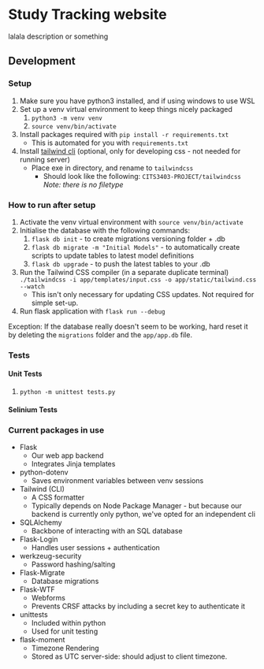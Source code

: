 # Study Tracking website

lalala description or something

## Development
### Setup
1. Make sure you have python3 installed, and if using windows to use WSL
2. Set up a venv virtual environment to keep things nicely packaged
    1. `python3 -m venv venv`
    2. `source venv/bin/activate`
3. Install packages required with `pip install -r requirements.txt`
    - This is automated for you with `requirements.txt`
4. Install [tailwind cli](https://github.com/tailwindlabs/tailwindcss/releases/tag/v4.1.4) (optional, only for developing css - not needed for running server)
    - Place exe in directory, and rename to `tailwindcss`
        - Should look like the following: `CITS3403-PROJECT/tailwindcss` *Note: there is no filetype*

### How to run after setup
1. Activate the venv virtual environment with `source venv/bin/activate`
2. Initialise the database with the following commands:
    1. `flask db init` - to create migrations versioning folder + .db
    2. `flask db migrate -m "Initial Models"` - to automatically create scripts to update tables to latest model definitions
    3. `flask db upgrade` - to push the latest tables to your .db
3. Run the Tailwind CSS compiler (in a separate duplicate terminal) `./tailwindcss -i app/templates/input.css -o app/static/tailwind.css --watch`
    - This isn't only necessary for updating CSS updates. Not required for simple set-up.
4. Run flask application with `flask run --debug`



Exception: If the database really doesn't seem to be working, hard reset it by deleting the `migrations` folder and the `app/app.db` file.

### Tests
#### Unit Tests
1. `python -m unittest tests.py`

#### Selinium Tests

### Current packages in use
- Flask
    - Our web app backend
    - Integrates Jinja templates
- python-dotenv
    - Saves environment variables between venv sessions
- Tailwind (CLI)
    - A CSS formatter
    - Typically depends on Node Package Manager - but because our backend is currently only python, we've opted for an independent cli
- SQLAlchemy
    - Backbone of interacting with an SQL database
- Flask-Login
    - Handles user sessions + authentication
- werkzeug-security
    - Password hashing/salting
- Flask-Migrate
    - Database migrations
- Flask-WTF
    - Webforms
    - Prevents CRSF attacks by including a secret key to authenticate it
- unittests
    - Included within python
    - Used for unit testing
- flask-moment
    - Timezone Rendering
    - Stored as UTC server-side: should adjust to client timezone.
